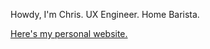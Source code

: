 Howdy, I'm Chris. UX Engineer. Home Barista.

<a rel="nofollow me" href="https://pond.design">Here's my personal website.</a>
<a rel="nofollow me" href="https://mstdn.social/@ponddesign" />
<a rel="nofollow me" href="https://threads.net/ponddesign" />
<a rel="nofollow me" href="https://twitter.com/ponddesign" />

<!--
**ponddesign/ponddesign** is a ✨ _special_ ✨ repository because its `README.md` (this file) appears on your GitHub profile.

Here are some ideas to get you started:

- 🔭 I’m currently working on ...
- 🌱 I’m currently learning ...
- 👯 I’m looking to collaborate on ...
- 🤔 I’m looking for help with ...
- 💬 Ask me about ...
- 📫 How to reach me: ...
- 😄 Pronouns: ...
- ⚡ Fun fact: ...
-->
